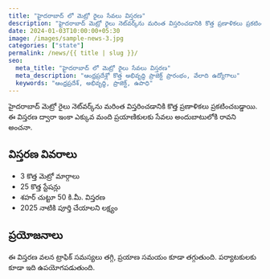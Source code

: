 ```yaml
---
title: "హైదరాబాద్ లో మెట్రో రైలు సేవలు విస్తరణ"
description: "హైదరాబాద్ మెట్రో రైలు నెట్‌వర్క్‌ను మరింత విస్తరించడానికి కొత్త ప్రణాళికలు ప్రకటించబడ్డాయి."
date: 2024-01-03T10:00:00+05:30
image: /images/sample-news-3.jpg
categories: ["state"]
permalink: /news/{{ title | slug }}/
seo:
  meta_title: "హైదరాబాద్ లో మెట్రో రైలు సేవలు విస్తరణ"
  meta_description: "ఆంధ్రప్రదేశ్లో కొత్త అభివృద్ధి ప్రాజెక్ట్ ప్రారంభం, వేలాది ఉద్యోగాలు"
  keywords: "ఆంధ్రప్రదేశ్, అభివృద్ధి, ప్రాజెక్ట్, ఉపాధి"
---
```


హైదరాబాద్ మెట్రో రైలు నెట్‌వర్క్‌ను మరింత విస్తరించడానికి కొత్త ప్రణాళికలు ప్రకటించబడ్డాయి. ఈ విస్తరణ ద్వారా ఇంకా ఎక్కువ మంది ప్రయాణికులకు సేవలు అందుబాటులోకి రావని అంచనా.

## విస్తరణ వివరాలు

* 3 కొత్త మెట్రో మార్గాలు
* 25 కొత్త స్టేషన్లు
* శహర్ చుట్టూ 50 కి.మీ. విస్తరణ
* 2025 నాటికి పూర్తి చేయాలని లక్ష్యం

## ప్రయోజనాలు

ఈ విస్తరణ వలన ట్రాఫిక్ సమస్యలు తగ్గి, ప్రయాణ సమయం కూడా తగ్గుతుంది. పర్యాటకులకు కూడా ఇది ఉపయోగపడుతుంది.

